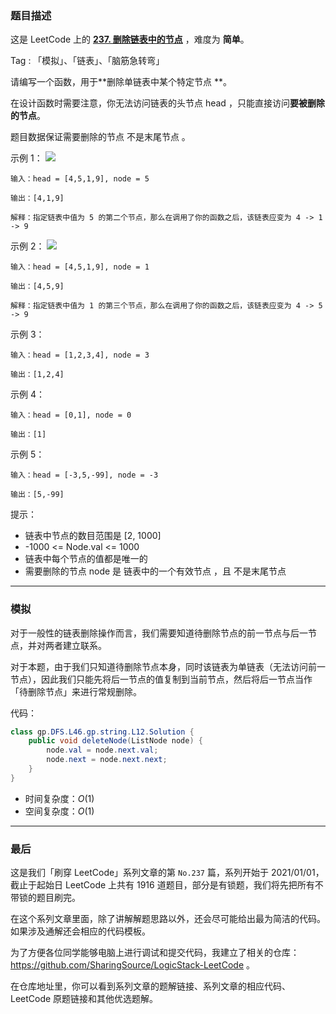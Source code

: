 ### 题目描述

这是 LeetCode 上的 **[237. 删除链表中的节点](https://leetcode-cn.com/problems/delete-node-in-a-linked-list/solution/gong-shui-san-xie-jian-dan-lian-biao-mo-rovcb/)** ，难度为 **简单**。

Tag : 「模拟」、「链表」、「脑筋急转弯」



请编写一个函数，用于**删除单链表中某个特定节点 **。

在设计函数时需要注意，你无法访问链表的头节点 head ，只能直接访问**要被删除的节点**。

题目数据保证需要删除的节点 不是末尾节点 。

示例 1：
![](https://assets.leetcode.com/uploads/2020/09/01/node1.jpg)
```
输入：head = [4,5,1,9], node = 5

输出：[4,1,9]

解释：指定链表中值为 5 的第二个节点，那么在调用了你的函数之后，该链表应变为 4 -> 1 -> 9
```
示例 2：
![](https://assets.leetcode.com/uploads/2020/09/01/node2.jpg)
```
输入：head = [4,5,1,9], node = 1

输出：[4,5,9]

解释：指定链表中值为 1 的第三个节点，那么在调用了你的函数之后，该链表应变为 4 -> 5 -> 9
```
示例 3：
```
输入：head = [1,2,3,4], node = 3

输出：[1,2,4]
```
示例 4：
```
输入：head = [0,1], node = 0

输出：[1]
```
示例 5：
```
输入：head = [-3,5,-99], node = -3

输出：[5,-99]
```

提示：
* 链表中节点的数目范围是 [2, 1000]
* -1000 <= Node.val <= 1000
* 链表中每个节点的值都是唯一的
* 需要删除的节点 node 是 链表中的一个有效节点 ，且 不是末尾节点

---

### 模拟

对于一般性的链表删除操作而言，我们需要知道待删除节点的前一节点与后一节点，并对两者建立联系。

对于本题，由于我们只知道待删除节点本身，同时该链表为单链表（无法访问前一节点），因此我们只能先将后一节点的值复制到当前节点，然后将后一节点当作「待删除节点」来进行常规删除。

代码：
```Java
class gp.DFS.L46.gp.string.L12.Solution {
    public void deleteNode(ListNode node) {
        node.val = node.next.val;
        node.next = node.next.next;
    }
}
```
* 时间复杂度：$O(1)$
* 空间复杂度：$O(1)$

---

### 最后

这是我们「刷穿 LeetCode」系列文章的第 `No.237` 篇，系列开始于 2021/01/01，截止于起始日 LeetCode 上共有 1916 道题目，部分是有锁题，我们将先把所有不带锁的题目刷完。

在这个系列文章里面，除了讲解解题思路以外，还会尽可能给出最为简洁的代码。如果涉及通解还会相应的代码模板。

为了方便各位同学能够电脑上进行调试和提交代码，我建立了相关的仓库：https://github.com/SharingSource/LogicStack-LeetCode 。

在仓库地址里，你可以看到系列文章的题解链接、系列文章的相应代码、LeetCode 原题链接和其他优选题解。

